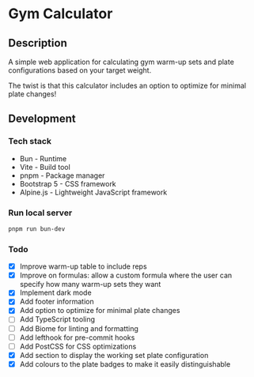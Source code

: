 # Gym Calculator

## Description

A simple web application for calculating gym warm-up sets and plate configurations based on your target weight.

The twist is that this calculator includes an option to optimize for minimal plate changes!

## Development

### Tech stack

* Bun - Runtime
* Vite - Build tool
* pnpm - Package manager
* Bootstrap 5 - CSS framework
* Alpine.js - Lightweight JavaScript framework

### Run local server

```bash
pnpm run bun-dev
```

### Todo

* [x] Improve warm-up table to include reps
* [x] Improve on formulas: allow a custom formula where the user can specify how many warm-up sets they want
* [x] Implement dark mode
* [x] Add footer information
* [x] Add option to optimize for minimal plate changes
* [ ] Add TypeScript tooling
* [ ] Add Biome for linting and formatting
* [ ] Add lefthook for pre-commit hooks
* [ ] Add PostCSS for CSS optimizations
* [x] Add section to display the working set plate configuration
* [x] Add colours to the plate badges to make it easily distinguishable
